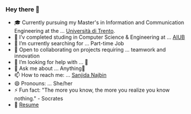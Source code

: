 ### Hey there 👋

- 🎓 Currently pursuing my Master's in Information and Communication Engineering at the ... [Università di Trento](https://www.unitn.it/).
- 🔭 I’v completed studing in Computer Science & Engineering at ... [AIUB](https://www.aiub.edu/)
- 🌱 I’m currently searching for ... Part-time Job
- 👯 Open to collaborating on projects requiring ... teamwork and innovation
- 🤔 I’m looking for help with ... 🤞	
- 💬 Ask me about ... Anything🙈
- 📫 How to reach me: ... [Sanjida Najbin](https://www.linkedin.com/in/sanjida-najbin-a4896b17a?lipi=urn%3Ali%3Apage%3Ad_flagship3_profile_view_base_contact_details%3By20DyuqxQ3y6hr76ICNAKg%3D%3D)
- 😄 Pronouns: ... She/her
- ⚡ Fun fact: "The more you know, the more you realize you know nothing." - Socrates
- 📝 [Resume](https://drive.google.com/file/d/12hrqv3oqRq0Sv_ekDqOPFhRUg2H9D37S/view?usp=sharing)
